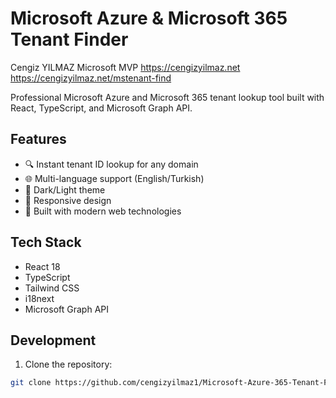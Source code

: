 # Microsoft Azure & Microsoft 365 Tenant Finder
Cengiz YILMAZ
Microsoft MVP
https://cengizyilmaz.net
https://cengizyilmaz.net/mstenant-find

Professional Microsoft Azure and Microsoft 365 tenant lookup tool built with React, TypeScript, and Microsoft Graph API.

## Features

- 🔍 Instant tenant ID lookup for any domain
- 🌐 Multi-language support (English/Turkish)
- 🎨 Dark/Light theme
- 📱 Responsive design
- 🚀 Built with modern web technologies

## Tech Stack

- React 18
- TypeScript
- Tailwind CSS
- i18next
- Microsoft Graph API

## Development

1. Clone the repository:
```bash
git clone https://github.com/cengizyilmaz1/Microsoft-Azure-365-Tenant-Find.git
